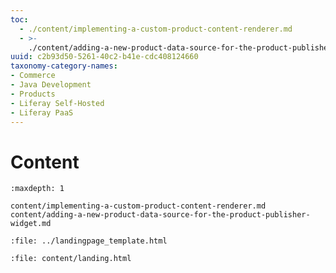 ```yaml
---
toc:
  - ./content/implementing-a-custom-product-content-renderer.md
  - >-
    ./content/adding-a-new-product-data-source-for-the-product-publisher-widget.md
uuid: c2b93d50-5261-40c2-b41e-cdc408124660
taxonomy-category-names:
- Commerce
- Java Development
- Products
- Liferay Self-Hosted
- Liferay PaaS
---
```

# Content

```{toctree}
:maxdepth: 1

content/implementing-a-custom-product-content-renderer.md
content/adding-a-new-product-data-source-for-the-product-publisher-widget.md
```

```{raw} html
:file: ../landingpage_template.html
```

```{raw} html
:file: content/landing.html
```
